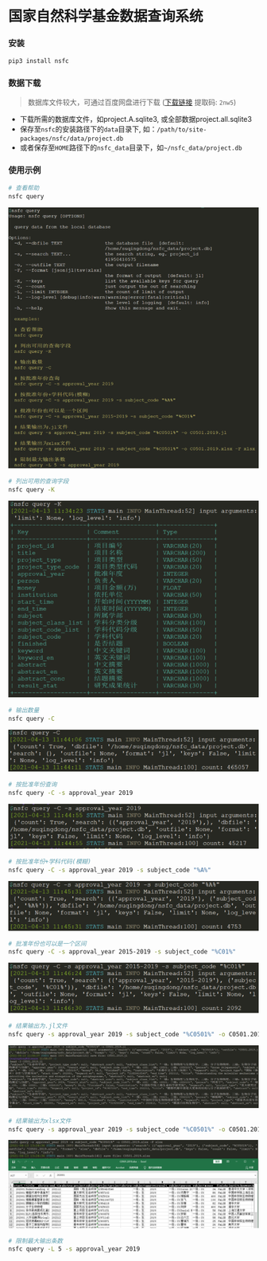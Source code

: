 # 国家自然科学基金数据查询系统

### 安装
```bash
pip3 install nsfc
```

### 数据下载
> 数据库文件较大，可通过百度网盘进行下载
> ([下载链接](https://pan.baidu.com/s/1eadrfUg1ovBF1EAXWSTV-w) 提取码: `2nw5`)
- 下载所需的数据库文件，如project.A.sqlite3, 或全部数据project.all.sqlite3
- 保存至`nsfc`的安装路径下的`data`目录下, 如：`/path/to/site-packages/nsfc/data/project.db`
- 或者保存至`HOME`路径下的`nsfc_data`目录下，如`~/nsfc_data/project.db`

### 使用示例
```bash
# 查看帮助
nsfc query
```
![](examples/query-help.png)

```bash
# 列出可用的查询字段
nsfc query -K
```
![](examples/query-keys.png)

```bash
# 输出数量
nsfc query -C
```
![](examples/query-count.png)

```bash
# 按批准年份查询
nsfc query -C -s approval_year 2019
```
![](examples/query-count-year.png)

```bash
# 按批准年份+学科代码(模糊)
nsfc query -C -s approval_year 2019 -s subject_code "%A%"
```
![](examples/query-year-and-subject.png)

```bash
# 批准年份也可以是一个区间
nsfc query -C -s approval_year 2015-2019 -s subject_code "%C01%"
```
![](examples/query-year-region.png)

```bash
# 结果输出为.jl文件
nsfc query -s approval_year 2019 -s subject_code "%C0501%" -o C0501.2019.jl
```
![](examples/query-output-jl.png)

```bash
# 结果输出为xlsx文件
nsfc query -s approval_year 2019 -s subject_code "%C0501%" -o C0501.2019.xlsx -F xlsx
```
![](examples/query-output-xlsx.png)

```bash
# 限制最大输出条数
nsfc query -L 5 -s approval_year 2019                                           
```
